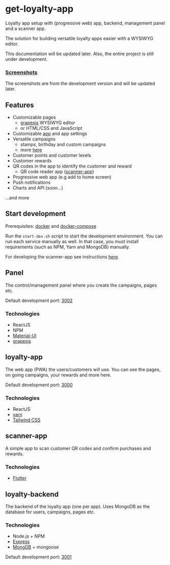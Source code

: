 # get-loyalty-app

Loyalty app setup with (progressive web) app, backend, management panel and a scanner app.

The solution for building versatile loyalty apps easier with a WYSIWYG editor.

This documentation will be updated later. Also, the entire project is still under development.

### [Screenshots](screenshots.md)
The screenshots are from the development version and will be updated later.

## Features

- Customizable pages
    - [grapesjs](https://grapesjs.com/) WYSIWYG editor
    - or HTML/CSS and JavaScript
- Customizable [app](../../loyalty-app) and app settings
- Versatile campaigns
    - stamps, birthday and custom campaigns
    - more [here](../../loyalty-campaigns)
- Customer points and customer levels
- Customer rewards
- QR codes in the app to identify the customer and reward
    - QR code reader app ([scanner-app](../scanner-app))
- Progressive web app (e.g add to home screen)
- Push notifications
- Charts and API (soon...)

...and more

## Start development

Prerequisites: [docker](https://docs.docker.com/engine/install/) and [docker-compose](https://docs.docker.com/compose/install/)

Run the `start-dev.sh` script to start the development environment. You can run each service manually as well. In that case, you must
install requirements (such as NPM, Yarn and MongoDB) manually.

For developing the scanner-app see instructions [here](/scanner-app/README.md).

## Panel

The control/management panel where you create the campaigns, pages etc.

Default development port: [3002](http://localhost:3002)

### Technologies

- ReactJS
- NPM
- [Material-UI](https://material-ui.com/)
- [grapesjs](https://grapesjs.com/)

## loyalty-app

The web app (PWA) the users/customers will use. You can see the pages, on going campaigns, your rewards and more here.

Default development port: [3000](http://localhost:3000)

### Technologies
- ReactJS
- [yarn](https://yarnpkg.com/)
- [Tailwind CSS](https://tailwindcss.com/)

## scanner-app

A simple app to scan customer QR codes and confirm purchases and rewards.

### Technologies
- [Flutter](https://flutter.dev/)

## loyalty-backend

The backend of the loyalty app (one per app). Uses MongoDB as the database for users, campaigns, pages etc.

### Technologies
- Node.js + NPM
- [Express](https://expressjs.com/)
- [MongDB](https://www.mongodb.com/) + mongoose

Default development port: [3001](http://localhost:3001)
